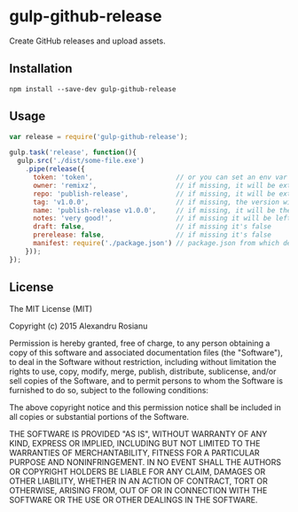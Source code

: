 # gulp-github-release

Create GitHub releases and upload assets.

## Installation

```
npm install --save-dev gulp-github-release
```

## Usage

```js
var release = require('gulp-github-release');

gulp.task('release', function(){
  gulp.src('./dist/some-file.exe')
    .pipe(release({
      token: 'token',                     // or you can set an env var called GITHUB_TOKEN instead
      owner: 'remixz',                    // if missing, it will be extracted from manifest (the repository.url field)
      repo: 'publish-release',            // if missing, it will be extracted from manifest (the repository.url field)
      tag: 'v1.0.0',                      // if missing, the version will be extracted from manifest and prepended by a 'v'
      name: 'publish-release v1.0.0',     // if missing, it will be the same as the tag
      notes: 'very good!',                // if missing it will be left undefined
      draft: false,                       // if missing it's false
      prerelease: false,                  // if missing it's false
      manifest: require('./package.json') // package.json from which default values will be extracted if they're missing
    }));
});
```

## License

The MIT License (MIT)

Copyright (c) 2015 Alexandru Rosianu

Permission is hereby granted, free of charge, to any person obtaining a copy
of this software and associated documentation files (the "Software"), to deal
in the Software without restriction, including without limitation the rights
to use, copy, modify, merge, publish, distribute, sublicense, and/or sell
copies of the Software, and to permit persons to whom the Software is
furnished to do so, subject to the following conditions:

The above copyright notice and this permission notice shall be included in all
copies or substantial portions of the Software.

THE SOFTWARE IS PROVIDED "AS IS", WITHOUT WARRANTY OF ANY KIND, EXPRESS OR
IMPLIED, INCLUDING BUT NOT LIMITED TO THE WARRANTIES OF MERCHANTABILITY,
FITNESS FOR A PARTICULAR PURPOSE AND NONINFRINGEMENT. IN NO EVENT SHALL THE
AUTHORS OR COPYRIGHT HOLDERS BE LIABLE FOR ANY CLAIM, DAMAGES OR OTHER
LIABILITY, WHETHER IN AN ACTION OF CONTRACT, TORT OR OTHERWISE, ARISING FROM,
OUT OF OR IN CONNECTION WITH THE SOFTWARE OR THE USE OR OTHER DEALINGS IN THE
SOFTWARE.
